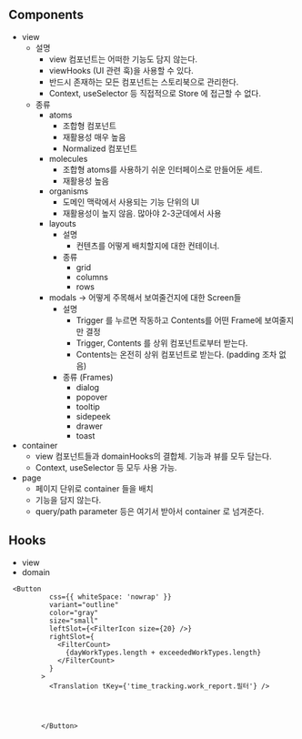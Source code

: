 ## Components

- view
	- 설명
		- view 컴포넌트는 어떠한 기능도 담지 않는다.
		- viewHooks (UI 관련 훅)을 사용할 수 있다.
		- 반드시 존재하는 모든 컴포넌트는 스토리북으로 관리한다.
		- Context, useSelector 등 직접적으로 Store 에 접근할 수 없다.
	- 종류
		- atoms
			- 조합형 컴포넌트
			- 재활용성 매우 높음
			- Normalized 컴포넌트
		- molecules
			- 조합형 atoms를 사용하기 쉬운 인터페이스로 만들어둔 세트.
			- 재활용성 높음
		- organisms
			- 도메인 맥락에서 사용되는 기능 단위의 UI
			- 재활용성이 높지 않음. 많아야 2-3군데에서 사용
		- layouts
			- 설명
				- 컨텐츠를 어떻게 배치할지에 대한 컨테이너.
			- 종류
				- grid
				- columns
				- rows
		- modals → 어떻게 주목해서 보여줄건지에 대한 Screen들
			- 설명
				- Trigger 를 누르면 작동하고 Contents를 어떤 Frame에 보여줄지만 결정
				- Trigger, Contents 를 상위 컴포넌트로부터 받는다.
				- Contents는 온전히 상위 컴포넌트로 받는다. (padding 조차 없음)
			- 종류 (Frames)
				- dialog
				- popover
				- tooltip
				- sidepeek
				- drawer
				- toast
- container
	- view 컴포넌트들과 domainHooks의 결합체. 기능과 뷰를 모두 담는다.
	- Context, useSelector 등 모두 사용 가능.
- page
	- 페이지 단위로 container 들을 배치
	- 기능을 담지 않는다.
	- query/path parameter 등은 여기서 받아서 container 로 넘겨준다.

## Hooks

- view
- domain


```
 <Button
          css={{ whiteSpace: 'nowrap' }}
          variant="outline"
          color="gray"
          size="small"
          leftSlot={<FilterIcon size={20} />}
          rightSlot={
            <FilterCount>
              {dayWorkTypes.length + exceededWorkTypes.length}
            </FilterCount>
          }
        >
          <Translation tKey={'time_tracking.work_report.필터'} />




        </Button>
```
